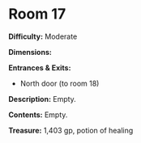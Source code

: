 # Room 17

**Difficulty:** Moderate

**Dimensions:** 

**Entrances & Exits:**
- North door (to room 18)

**Description:**
Empty.

**Contents:**
Empty.

**Treasure:**
1,403 gp, potion of healing